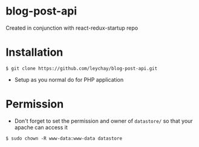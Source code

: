 # blog-post-api
Created in conjunction with react-redux-startup repo

# Installation
```
$ git clone https://github.com/leychay/blog-post-api.git
```
* Setup as you normal do for PHP application

# Permission
* Don't forget to set the permission and owner of `datastore/` so that your apache can access it
```
$ sudo chown -R www-data:www-data datastore
```
